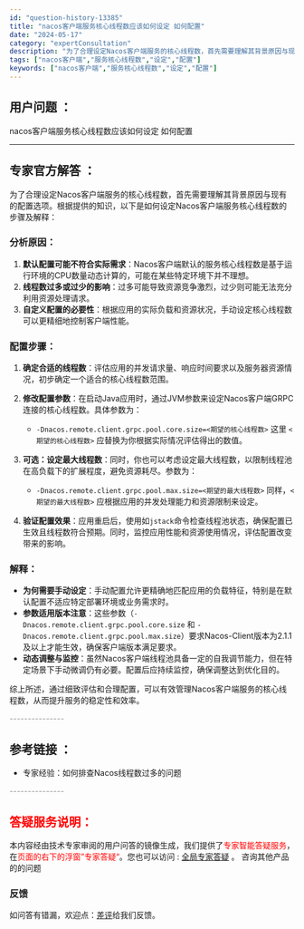 ```yaml
---
id: "question-history-13385"
title: "nacos客户端服务核心线程数应该如何设定 如何配置"
date: "2024-05-17"
category: "expertConsultation"
description: "为了合理设定Nacos客户端服务的核心线程数，首先需要理解其背景原因与现有的配置选项。根据提供的知识，以下是如何设定Nacos客户端服务核心线程数的步骤及解释：### 分析原因：1. **默认配置可能不符合实际需求**：Nacos客户端默认的服务核心线程数是基于运行环境的CPU数量动态计算的，可能在"
tags: ["nacos客户端","服务核心线程数","设定","配置"]
keywords: ["nacos客户端","服务核心线程数","设定","配置"]
---
```


## 用户问题 ： 
 nacos客户端服务核心线程数应该如何设定 如何配置  

---------------
## 专家官方解答 ：

为了合理设定Nacos客户端服务的核心线程数，首先需要理解其背景原因与现有的配置选项。根据提供的知识，以下是如何设定Nacos客户端服务核心线程数的步骤及解释：

### 分析原因：
1. **默认配置可能不符合实际需求**：Nacos客户端默认的服务核心线程数是基于运行环境的CPU数量动态计算的，可能在某些特定环境下并不理想。
2. **线程数过多或过少的影响**：过多可能导致资源竞争激烈，过少则可能无法充分利用资源处理请求。
3. **自定义配置的必要性**：根据应用的实际负载和资源状况，手动设定核心线程数可以更精细地控制客户端性能。

### 配置步骤：
1. **确定合适的线程数**：评估应用的并发请求量、响应时间要求以及服务器资源情况，初步确定一个适合的核心线程数范围。
   
2. **修改配置参数**：在启动Java应用时，通过JVM参数来设定Nacos客户端GRPC连接的核心线程数。具体参数为：
   - `-Dnacos.remote.client.grpc.pool.core.size=<期望的核心线程数>`
   这里 `<期望的核心线程数>` 应替换为你根据实际情况评估得出的数值。

3. **可选：设定最大线程数**：同时，你也可以考虑设定最大线程数，以限制线程池在高负载下的扩展程度，避免资源耗尽。参数为：
   - `-Dnacos.remote.client.grpc.pool.max.size=<期望的最大线程数>`
   同样，`<期望的最大线程数>` 应根据应用的并发处理能力和资源限制来设定。

4. **验证配置效果**：应用重启后，使用如`jstack`命令检查线程池状态，确保配置已生效且线程数符合预期。同时，监控应用性能和资源使用情况，评估配置改变带来的影响。

### 解释：
- **为何需要手动设定**：手动配置允许更精确地匹配应用的负载特征，特别是在默认配置不适应特定部署环境或业务需求时。
- **参数适用版本注意**：这些参数（`-Dnacos.remote.client.grpc.pool.core.size` 和 `-Dnacos.remote.client.grpc.pool.max.size`）要求Nacos-Client版本为2.1.1及以上才能生效，确保客户端版本满足要求。
- **动态调整与监控**：虽然Nacos客户端线程池具备一定的自我调节能力，但在特定场景下手动微调仍有必要。配置后应持续监控，确保调整达到优化目的。

综上所述，通过细致评估和合理配置，可以有效管理Nacos客户端服务的核心线程数，从而提升服务的稳定性和效率。


<font color="#949494">---------------</font> 


## 参考链接 ：

* 专家经验：如何排查Nacos线程数过多的问题 


 <font color="#949494">---------------</font> 
 


## <font color="#FF0000">答疑服务说明：</font> 

本内容经由技术专家审阅的用户问答的镜像生成，我们提供了<font color="#FF0000">专家智能答疑服务</font>，在<font color="#FF0000">页面的右下的浮窗”专家答疑“</font>。您也可以访问 : [全局专家答疑](https://answer.opensource.alibaba.com/docs/intro) 。 咨询其他产品的的问题

### 反馈
如问答有错漏，欢迎点：[差评](https://ai.nacos.io/user/feedbackByEnhancerGradePOJOID?enhancerGradePOJOId=13880)给我们反馈。
